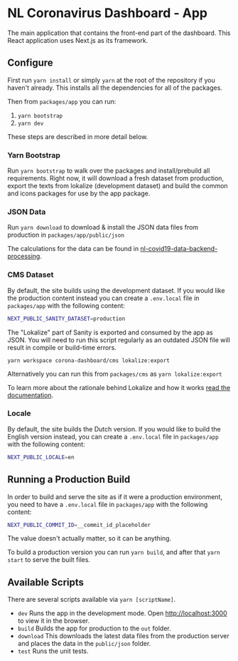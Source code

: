 # NL Coronavirus Dashboard - App

The main application that contains the front-end part of the dashboard. This
React application uses Next.js as its framework.

## Configure

First run `yarn install` or simply `yarn` at the root of the repository if you
haven't already. This installs all the dependencies for all of the packages.

Then from `packages/app` you can run:

1. `yarn bootstrap`
2. `yarn dev`

These steps are described in more detail below.

### Yarn Bootstrap

Run `yarn bootstrap` to walk over the packages and install/prebuild all requirements. Right now, it will download a fresh dataset from production, export the texts from lokalize (development dataset) and build the common and icons packages for use by the app package.

### JSON Data

Run `yarn download` to download & install the JSON data files from production in
`packages/app/public/json`

The calculations for the data can be found in
[nl-covid19-data-backend-processing](https://github.com/minvws/nl-covid19-data-backend-processing).

### CMS Dataset

By default, the site builds using the development dataset. If you would like the
production content instead you can create a `.env.local` file in `packages/app`
with the following content:

```sh
NEXT_PUBLIC_SANITY_DATASET=production
```

The "Lokalize" part of Sanity is exported and consumed by the app as JSON. You will
need to run this script regularly as an outdated JSON file will result in
compile or build-time errors.

`yarn workspace corona-dashboard/cms lokalize:export`

Alternatively you can run this from `packages/cms` as `yarn lokalize:export`

To learn more about the rationale behind Lokalize and how it works [read the documentation](/packages/cms/README.md#lokalize-texts).

### Locale

By default, the site builds the Dutch version. If you would like to build the English
version instead, you can create a `.env.local` file in `packages/app` with the
following content:

```sh
NEXT_PUBLIC_LOCALE=en
```

## Running a Production Build

In order to build and serve the site as if it were a production environment, you
need to have a `.env.local` file in `packages/app` with the following content:

```sh
NEXT_PUBLIC_COMMIT_ID=__commit_id_placeholder
```

The value doesn't actually matter, so it can be anything.

To build a production version you can run `yarn build`, and after that `yarn start` to
serve the built files.

## Available Scripts

There are several scripts available via `yarn [scriptName]`.

- `dev` Runs the app in the development mode. Open [http://localhost:3000](http://localhost:3000) to view
  it in the browser.
- `build` Builds the app for production to the `out` folder.
- `download` This downloads the latest data files from the production server and
  places the data in the `public/json` folder.
- `test` Runs the unit tests.
